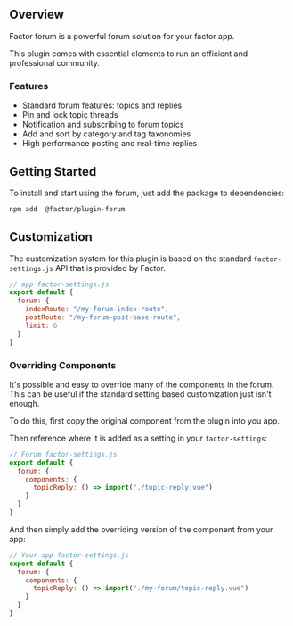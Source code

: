 ## Overview

Factor forum is a powerful forum solution for your factor app.

This plugin comes with essential elements to run an efficient and professional community.

### Features

- Standard forum features: topics and replies
- Pin and lock topic threads
- Notification and subscribing to forum topics
- Add and sort by category and tag taxonomies
- High performance posting and real-time replies

## Getting Started

To install and start using the forum, just add the package to dependencies:

```bash
npm add  @factor/plugin-forum
```

## Customization

The customization system for this plugin is based on the standard `factor-settings.js` API that is provided by Factor.

```js
// app factor-settings.js
export default {
  forum: {
    indexRoute: "/my-forum-index-route",
    postRoute: "/my-forum-post-base-route",
    limit: 6
  }
}
```

### Overriding Components

It's possible and easy to override many of the components in the forum. This can be useful if the standard setting based customization just isn't enough.

To do this, first copy the original component from the plugin into you app.

Then reference where it is added as a setting in your `factor-settings`:

```js
// Forum factor-settings.js
export default {
  forum: {
    components: {
      topicReply: () => import("./topic-reply.vue")
    }
  }
}
```

And then simply add the overriding version of the component from your app:

```js
// Your app factor-settings.js
export default {
  forum: {
    components: {
      topicReply: () => import("./my-forum/topic-reply.vue")
    }
  }
}
```
